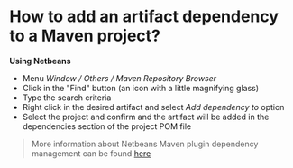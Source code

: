 # How to add an artifact dependency to a Maven project? #

**Using Netbeans**
  * Menu _Window / Others / Maven Repository Browser_
  * Click in the "Find" button (an icon with a little magnifying glass)
  * Type the search criteria
  * Right click in the desired artifact and select _Add dependency to_ option
  * Select the project and confirm and the artifact will be added in the dependencies section of the project POM file

> More information about Netbeans Maven plugin dependency management can be found [here](http://wiki.netbeans.org/MavenBestPractices#section-MavenBestPractices-DependencyManagement)
